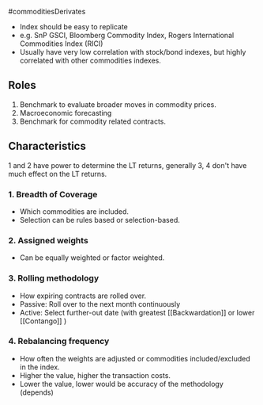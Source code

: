 #commoditiesDerivates 


- Index should be easy to replicate 
- e.g. SnP GSCI, Bloomberg Commodity Index, Rogers International Commodities Index (RICI)
- Usually have very low correlation with stock/bond indexes, but highly correlated with other commodities indexes. 

## Roles 
1. Benchmark to evaluate broader moves in commodity prices. 
2. Macroeconomic forecasting 
3. Benchmark for commodity related contracts. 

## Characteristics 

1 and 2 have power to determine the LT returns, generally 3, 4 don't have much effect on the LT returns. 

### 1. Breadth of Coverage 
- Which commodities are included. 
- Selection can be rules based or selection-based.
### 2. Assigned weights 
- Can be equally weighted or factor weighted.
### 3. Rolling methodology 
- How expiring contracts are rolled over. 
- Passive: Roll over to the next month continuously 
- Active: Select further-out date (with greatest [[Backwardation]]  or lower [[Contango]] )
### 4. Rebalancing frequency 
- How often the weights are adjusted or commodities included/excluded in the index. 
- Higher the value, higher the transaction costs. 
- Lower the value, lower would be accuracy of the methodology (depends)
